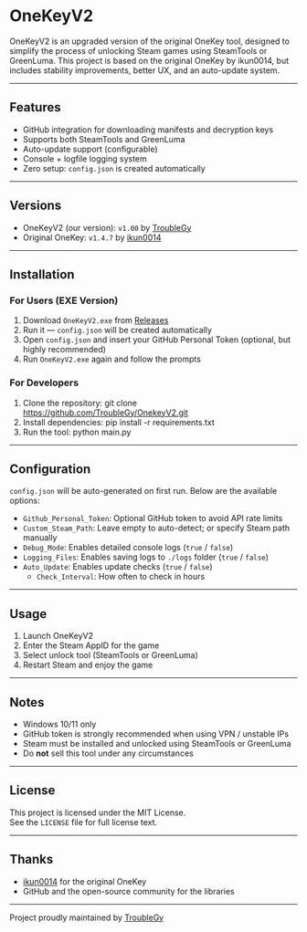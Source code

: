 # OneKeyV2

OneKeyV2 is an upgraded version of the original OneKey tool, designed to simplify the process of unlocking Steam games using SteamTools or GreenLuma. This project is based on the original OneKey by ikun0014, but includes stability improvements, better UX, and an auto-update system.

---

## Features

- GitHub integration for downloading manifests and decryption keys
- Supports both SteamTools and GreenLuma
- Auto-update support (configurable)
- Console + logfile logging system
- Zero setup: `config.json` is created automatically

---

## Versions

- OneKeyV2 (our version): `v1.00` by [TroubleGy](https://github.com/TroubleGy)
- Original OneKey: `v1.4.7` by [ikun0014](https://github.com/ikunshare/)

---

## Installation

### For Users (EXE Version)

1. Download `OneKeyV2.exe` from [Releases](https://github.com/TroubleGy/OnekeyV2/releases)
2. Run it — `config.json` will be created automatically
3. Open `config.json` and insert your GitHub Personal Token (optional, but highly recommended)
4. Run `OneKeyV2.exe` again and follow the prompts

### For Developers

1. Clone the repository: git clone https://github.com/TroubleGy/OnekeyV2.git
2. Install dependencies: pip install -r requirements.txt
3. Run the tool: python main.py

---

## Configuration

`config.json` will be auto-generated on first run. Below are the available options:

- `Github_Personal_Token`: Optional GitHub token to avoid API rate limits
- `Custom_Steam_Path`: Leave empty to auto-detect; or specify Steam path manually
- `Debug_Mode`: Enables detailed console logs (`true` / `false`)
- `Logging_Files`: Enables saving logs to `./logs` folder (`true` / `false`)
- `Auto_Update`: Enables update checks (`true` / `false`)
  - `Check_Interval`: How often to check in hours

---

## Usage

1. Launch OneKeyV2
2. Enter the Steam AppID for the game
3. Select unlock tool (SteamTools or GreenLuma)
4. Restart Steam and enjoy the game

---

## Notes

- Windows 10/11 only
- GitHub token is strongly recommended when using VPN / unstable IPs
- Steam must be installed and unlocked using SteamTools or GreenLuma
- Do **not** sell this tool under any circumstances

---

## License

This project is licensed under the MIT License.  
See the `LICENSE` file for full license text.

---

## Thanks

- [ikun0014](https://github.com/ikunshare/Onekey) for the original OneKey
- GitHub and the open-source community for the libraries

---

Project proudly maintained by [TroubleGy](https://github.com/TroubleGy)
